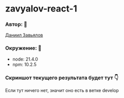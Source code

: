 # zavyalov-react-1

### Автор: :monocle_face:
[Даниил Завьялов](https://github.com/zavyalov-daniil)

### Окружение: :minidisc:

- node: 21.4.0
- npm: 10.2.5

### Скриншот текущего результата будет тут :point_down:

Если тут ничего нет, значит оно есть в ветке develop 
